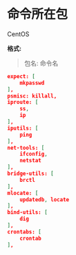 # 命令所在包

CentOS

**格式:**

> 包名: 命令名

```json
expect: [
    mkpasswd
],
psmisc: killall,
iproute: [
    ss, 
    ip
],
iputils: [
    ping
],
net-tools: [
    ifconfig,
    netstat
],
bridge-utils: [
    brctl
],
mlocate: [
    updatedb, locate
],
bind-utils: [
    dig
],
crontabs: [
    crontab
],
```
